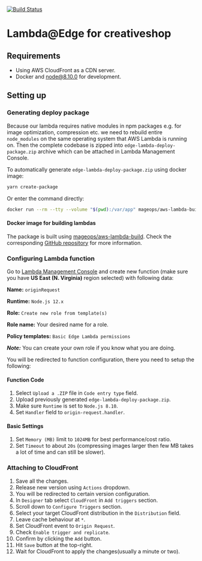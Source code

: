 [![Build Status](https://travis-ci.com/mageops/aws-lambda-cloudfront-edge.svg?branch=master)](https://travis-ci.com/mageops/aws-lambda-cloudfront-edge)

# Lambda@Edge for creativeshop

## Requirements

-   Using AWS CloudFront as a CDN server.
-   Docker and node@8.10.0 for development.

## Setting up

### Generating deploy package

Because our lambda requires native modules in npm packages e.g. for image optimization, compression etc. we need to rebuild entire `node_modules` on the same operating system that AWS Lambda is running on. Then the complete codebase is zipped into `edge-lambda-deploy-package.zip` archive which can be attached in Lambda Management Console.

To automatically generate `edge-lambda-deploy-package.zip` using docker image:

```bash
yarn create-package
```

Or enter the command directly:

```bash
docker run --rm --tty --volume "$(pwd):/var/app" mageops/aws-lambda-build:nodejs10.x nodejs-yarn edge-lambda-deploy-package
```

#### Docker image for building lambdas

The package is built using [mageops/aws-lambda-build](https://hub.docker.com/r/mageops/aws-lambda-build).
Check the corresponding [GitHub repository](https://github.com/mageops/aws-lambda-build) for more information.

### Configuring Lambda function

Go to [Lambda Management Console](https://console.aws.amazon.com/lambda/home?region=us-east-1#/functions) and create new function (make sure you have **US East (N. Virginia)** region selected) with following data:

**Name:** `originRequest`

**Runtime:** `Node.js 12.x`

**Role:** `Create new role from template(s)`

**Role name:** Your desired name for a role.

**Policy templates:** `Basic Edge Lambda permissions`

_**Note:**_ You can create your own role if you know what you are doing.

You will be redirected to function configuration, there you need to setup the following:

#### Function Code

1.  Select `Upload a .ZIP` file in `Code entry type` field.
2.  Upload previously generated `edge-lambda-deploy-package.zip`.
3.  Make sure `Runtime` is set to `Node.js 8.10`.
4.  Set `Handler` field to `origin-request.handler`.

#### Basic Settings

1.  Set `Memory (MB)` limit to `1024MB` for best performance/cost ratio.
2.  Set `Timeout` to about `20s` (compressing images larger then few MB takes a lot of time and can still be slower).

### Attaching to CloudFront

1.  Save all the changes.
2.  Release new version using `Actions` dropdown.
3.  You will be redirected to certain version configuration.
4.  In `Designer` tab select `CloudFront` in `Add triggers` section.
5.  Scroll down to `Configure Triggers` section.
6.  Select your target CloudFront distribution in the `Distribution` field.
7.  Leave cache behaviour at `*`.
8.  Set CloudFront event to `Origin Request`.
9.  Check `Enable trigger and replicate`.
10. Confirm by clicking the `Add` button.
11. Hit `Save` button at the top-right.
12. Wait for CloudFront to apply the changes(usually a minute or two).
